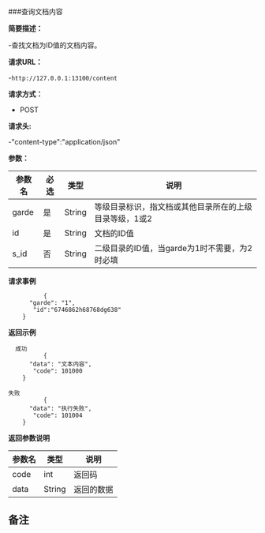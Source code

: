 ###查询文档内容

**简要描述：** 

-查找文档为ID值的文档内容。

**请求URL：** 

-`http://127.0.0.1:13100/content`

**请求方式：**

- POST 

**请求头:**

-"content-type":"application/json"

**参数：** 

| 参数名  | 必选 | 类型     |说明|
| ------ | -------- | -------- |------|
|garde |	是 |	String |	等级目录标识，指文档或其他目录所在的上级目录等级，1或2|
|id |	是 |	String |	文档的ID值|
|s_id |	否 |	String |	二级目录的ID值，当garde为1时不需要，为2时必填|

**请求事例**

```
          {
      "garde": "1",
       "id":"6746862h68768dg638"
    }
```

 **返回示例**
 
```
  成功
          {
      "data": "文本内容",
       "code": 101000
    }
```

```   
失败
          {
      "data": "执行失败",
       "code": 101004
    }
```

**返回参数说明**

| 参数名  |   类型     |说明|
| ------ | -------- |------|
| code | int |返回码|
|data|String|返回的数据|

**备注**
-

